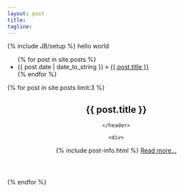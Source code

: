 ```yaml
---
layout: post
title: 
tagline: 
---
```

{% include JB/setup %}
hello world
<ul class="posts">
  {% for post in site.posts %}
    <li><span>{{ post.date | date_to_string }}</span> &raquo; <a href="{{ BASE_PATH }}{{ post.url }}">{{ post.title }}</a></li>
  {% endfor %}
</ul>



{% for post in site.posts limit:3 %}
  <article class="post">
    <header>
      <h2>{{ post.title }}</h2>
     
    </header>

    <div>
   {% include post-info.html %}
    </div>
    <a href="{{ post.url }}">Read more&hellip;</a>
  </article>
{% endfor %}

